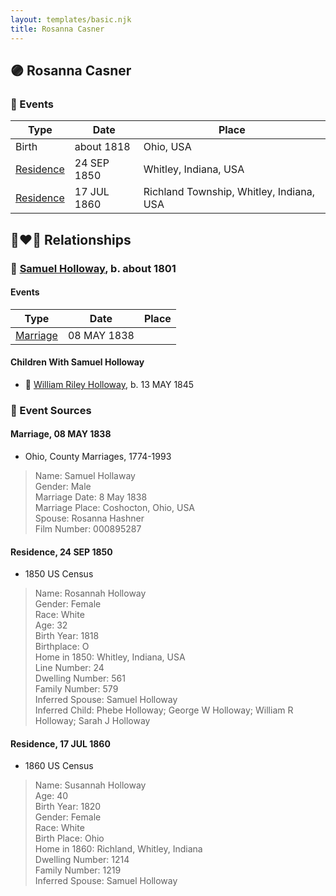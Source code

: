 ```yaml
---
layout: templates/basic.njk
title: Rosanna Casner
---
```

## 🟣 Rosanna Casner

### 📆 Events

Type | Date | Place
------ | ------ | ------
Birth | about 1818 | Ohio, USA
[Residence](#event-ea0491b2-7594-4682-8de7-b0760762d4f8) | 24 SEP 1850 | Whitley, Indiana, USA
[Residence](#event-d0c31fa3-cc96-4e9e-b374-2e888f1e7b4c) | 17 JUL 1860 | Richland Township, Whitley, Indiana, USA

## 👩‍❤️‍👨 Relationships

### 🔵 [Samuel Holloway](/people/6/61320261), b. about 1801

#### Events

Type | Date | Place
------ | ------ | ------
[Marriage](#event-ed76b078-1540-44b5-9898-2b8a29f9ca32) | 08 MAY 1838 |
#### Children With Samuel Holloway
* 🔵 [William Riley Holloway](/people/9/90949012), b. 13 MAY 1845
### 📰 Event Sources

#### <a id="event-ed76b078-1540-44b5-9898-2b8a29f9ca32"></a> Marriage, 08 MAY 1838
* Ohio, County Marriages, 1774-1993
>   
  > Name: Samuel Hollaway  
  > Gender: Male  
  > Marriage Date: 8 May 1838  
  > Marriage Place: Coshocton, Ohio, USA  
  > Spouse: Rosanna Hashner  
  > Film Number: 000895287

#### <a id="event-ea0491b2-7594-4682-8de7-b0760762d4f8"></a> Residence, 24 SEP 1850
* 1850 US Census
>   
  > Name: Rosannah Holloway  
  > Gender: Female  
  > Race: White  
  > Age: 32  
  > Birth Year: 1818  
  > Birthplace: O  
  > Home in 1850: Whitley, Indiana, USA  
  > Line Number: 24  
  > Dwelling Number: 561  
  > Family Number: 579  
  > Inferred Spouse: Samuel Holloway  
  > Inferred Child: Phebe Holloway; George W Holloway; William R Holloway; Sarah J Holloway

#### <a id="event-d0c31fa3-cc96-4e9e-b374-2e888f1e7b4c"></a> Residence, 17 JUL 1860
* 1860 US Census
>   
  > Name: Susannah Holloway  
  > Age: 40  
  > Birth Year: 1820  
  > Gender: Female  
  > Race: White  
  > Birth Place: Ohio  
  > Home in 1860: Richland, Whitley, Indiana  
  > Dwelling Number: 1214  
  > Family Number: 1219  
  > Inferred Spouse: Samuel Holloway